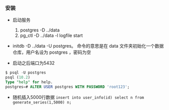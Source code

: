 ### 安装
- 启动服务
    1. postgres -D ../data
    2. pg_ctl -D ../data -l logfile start
- initdb -D ../data -U postgres。
命令的意思是在 data 文件夹初始化一个数据仓库，用户名设为 postgres ，密码为空

- 启动之后端口为5432
``` sql
$ psql -U postgres
psql (10.2)
Type "help" for help.
postgres=# ALTER USER postgres WITH PASSWORD 'root123';
```

- 随机插入5000行数据
```insert into user_info(id) select n from generate_series(1,5000) n;```